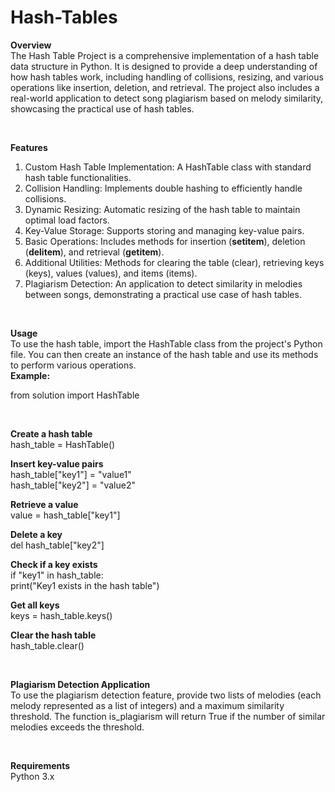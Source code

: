 # Hash-Tables

**Overview**
<br>
The Hash Table Project is a comprehensive implementation of a hash table data structure in Python. It is designed to provide a deep understanding of how hash tables work, including handling of collisions, resizing, and various operations like insertion, deletion, and retrieval. The project also includes a real-world application to detect song plagiarism based on melody similarity, showcasing the practical use of hash tables.

<br>

**Features**
<br>
1. Custom Hash Table Implementation: A HashTable class with standard hash table functionalities.
2. Collision Handling: Implements double hashing to efficiently handle collisions.
3. Dynamic Resizing: Automatic resizing of the hash table to maintain optimal load factors.
4. Key-Value Storage: Supports storing and managing key-value pairs.
5. Basic Operations: Includes methods for insertion (__setitem__), deletion (__delitem__), and retrieval (__getitem__).
6. Additional Utilities: Methods for clearing the table (clear), retrieving keys (keys), values (values), and items (items).
7. Plagiarism Detection: An application to detect similarity in melodies between songs, demonstrating a practical use case of hash tables.

<br>

**Usage**
<br>
To use the hash table, import the HashTable class from the project's Python file. You can then create an instance of the hash table and use its methods to perform various operations.
<br>
**Example:**
<br>

from solution import HashTable

<br>

**Create a hash table**
<br>
hash_table = HashTable()
<br>

**Insert key-value pairs**
<br>
hash_table["key1"] = "value1"
<br>
hash_table["key2"] = "value2"
<br>

**Retrieve a value**
<br>
value = hash_table["key1"]
<br>

**Delete a key**
<br>
del hash_table["key2"]
<br>

**Check if a key exists**
<br>
if "key1" in hash_table:
<br>
    print("Key1 exists in the hash table")
<br>

**Get all keys**
<br>
keys = hash_table.keys()
<br>

**Clear the hash table**
<br>
hash_table.clear()

<br>

**Plagiarism Detection Application**
<br>
To use the plagiarism detection feature, provide two lists of melodies (each melody represented as a list of integers) and a maximum similarity threshold. The function is_plagiarism will return True if the number of similar melodies exceeds the threshold.

<br>

**Requirements**
<br>
Python 3.x

